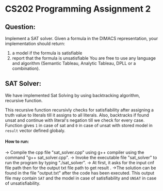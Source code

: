 # CS202 Programming Assignment 2

## Question:

Implement a SAT solver. Given a formula in the DIMACS representation, your implementation should return:
1) a model if the formula is satisfiable
2) report that the formula is unsatisfiable
You are free to use any language and algorithm (Semantic Tableau, Analytic Tableau, DPLL or a combination).


## SAT Solver:

We have implemented Sat Solving by using backtracking algorithm, recursive function.

This recursive function recursivly checks for satisfiability after assigning a truth value to literals till it assigns to all literals. Also, backtracks if found unsat and continue with literal's negation till we check for every case. Function gives ```1``` in case of sat and ```0``` in case of unsat with stored model in ```result``` vector defined globaly.

#### How to run:

-> Compile the cpp file "sat_solver.cpp" using g++ compiler using the command "g++ sat_solver.cpp".
-> Invoke the executable file "sat_solver" to run the program by typing "./sat_solver".
-> At first, it asks for the input cnf file path then for the output txt file path to get result .
->The solution can be found in the file "output.txt" after the code has been executed.
This output file may contain ```SAT``` and the model in case of satisfiability and ```UNSAT``` in case of unsatisfiability.
